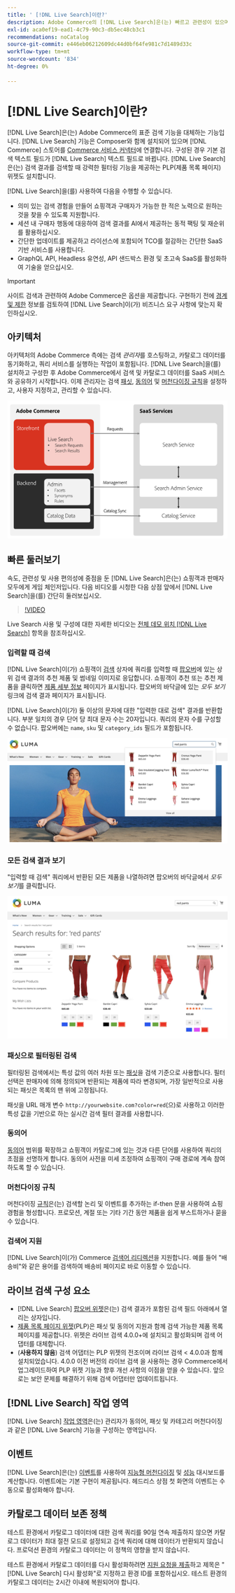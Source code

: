 ```yaml
---
title: ' [!DNL Live Search]이란?'
description: Adobe Commerce의 [!DNL Live Search]은(는) 빠르고 관련성이 있으며 직관적인 검색 환경을 제공합니다.
exl-id: aca0ef19-ead1-4c79-90c3-db5ec48cb3c1
recommendations: noCatalog
source-git-commit: e446eb06212609dc44d0bf64fe981c7d1489d33c
workflow-type: tm+mt
source-wordcount: '834'
ht-degree: 0%

---
```


# [!DNL Live Search]이란?

[!DNL Live Search]은(는) Adobe Commerce의 표준 검색 기능을 대체하는 기능입니다. [!DNL Live Search] 기능은 Composer와 함께 설치되어 있으며 [!DNL Commerce] 스토어를 [Commerce 서비스 커넥터](../landing/saas.md)에 연결합니다. 구성된 경우 기본 검색 텍스트 필드가 [!DNL Live Search] 텍스트 필드로 바뀝니다. [!DNL Live Search]은(는) 검색 결과를 검색할 때 강력한 필터링 기능을 제공하는 PLP(제품 목록 페이지) 위젯도 설치합니다.

[!DNL Live Search]을(를) 사용하여 다음을 수행할 수 있습니다.

- 의미 있는 검색 경험을 만들어 쇼핑객과 구매자가 가능한 한 적은 노력으로 원하는 것을 찾을 수 있도록 지원합니다.
- 세션 내 구매자 행동에 대응하여 검색 결과를 AI에서 제공하는 동적 팩팅 및 재순위를 활용하십시오.
- 간단한 업데이트를 제공하고 라이선스에 포함되어 TCO를 절감하는 간단한 SaaS 기반 서비스를 사용합니다.
- GraphQL API, Headless 유연성, API 샌드박스 환경 및 초고속 SaaS를 활성화하여 기술을 얻으십시오.

>[!IMPORTANT]
>
>사이트 검색과 관련하여 Adobe Commerce은 옵션을 제공합니다. 구현하기 전에 [경계 및 제한](boundaries-limits.md) 정보를 검토하여 [!DNL Live Search]이(가) 비즈니스 요구 사항에 맞는지 확인하십시오.

## 아키텍처

아키텍처의 Adobe Commerce 측에는 검색 *관리자*&#x200B;를 호스팅하고, 카탈로그 데이터를 동기화하고, 쿼리 서비스를 실행하는 작업이 포함됩니다. [!DNL Live Search]을(를) 설치하고 구성한 후 Adobe Commerce에서 검색 및 카탈로그 데이터를 SaaS 서비스와 공유하기 시작합니다. 이제 관리자는 검색 [패싯](facets.md), [동의어](synonyms.md) 및 [머천다이징 규칙](category-merch.md)을 설정하고, 사용자 지정하고, 관리할 수 있습니다.

![실시간 검색 데이터 흐름](assets/ls-cs-data-flow.png)

## 빠른 둘러보기

속도, 관련성 및 사용 편의성에 중점을 둔 [!DNL Live Search]은(는) 쇼핑객과 판매자 모두에게 게임 체인저입니다. 다음 비디오를 시청한 다음 상점 앞에서 [!DNL Live Search]을(를) 간단히 둘러보십시오.

>[!VIDEO](https://video.tv.adobe.com/v/3418797?learn=on)

Live Search 사용 및 구성에 대한 자세한 비디오는 [전체 데모 위치 [!DNL Live Search]](https://experienceleague.adobe.com/en/docs/commerce-learn/tutorials/getting-started/capabilities/live-search-full-demonstration) 항목을 참조하십시오.

### 입력할 때 검색

[!DNL Live Search]이(가) 쇼핑객이 [검색](https://experienceleague.adobe.com/en/docs/commerce-admin/catalog/catalog/search/search) 상자에 쿼리를 입력할 때 [팝오버](storefront-popover.md)에 있는 상위 검색 결과의 추천 제품 및 썸네일 이미지로 응답합니다. 쇼핑객이 추천 또는 추천 제품을 클릭하면 [제품 세부 정보](https://experienceleague.adobe.com/en/docs/commerce-admin/start/storefront/storefront) 페이지가 표시됩니다. 팝오버의 바닥글에 있는 _모두 보기_ 링크에 검색 결과 페이지가 표시됩니다.

[!DNL Live Search]이(가) 둘 이상의 문자에 대한 &quot;입력한 대로 검색&quot; 결과를 반환합니다. 부분 일치의 경우 단어 당 최대 문자 수는 20자입니다. 쿼리의 문자 수를 구성할 수 없습니다. 팝오버에는 `name`, `sku` 및 `category_ids` 필드가 포함됩니다.

![Example storefront - 입력한 대로 검색](assets/storefront-search-as-you-type.png)

### 모든 검색 결과 보기

&quot;입력할 때 검색&quot; 쿼리에서 반환된 모든 제품을 나열하려면 팝오버의 바닥글에서 _모두 보기_&#x200B;를 클릭합니다.

![Example storefront - 가격 패싯](assets/storefront-view-all-search-results.png)

### 패싯으로 필터링된 검색

필터링된 검색에서는 특성 값의 여러 차원 또는 [패싯](facets.md)을 검색 기준으로 사용합니다. 필터 선택은 판매자에 의해 정의되며 반환되는 제품에 따라 변경되며, 가장 일반적으로 사용되는 패싯은 목록의 맨 위에 고정됩니다.

패싯을 URL 매개 변수 `http://yourwebsite.com?color=red`(으)로 사용하고 이러한 특성 값을 기반으로 하는 실시간 검색 필터 결과를 사용합니다.

### 동의어

[동의어](synonyms.md) 범위를 확장하고 쇼핑객이 카탈로그에 있는 것과 다른 단어를 사용하여 쿼리의 초점을 선명하게 합니다. 동의어 사전을 미세 조정하여 쇼핑객이 구매 경로에 계속 참여하도록 할 수 있습니다.

### 머천다이징 규칙

머천다이징 [규칙](rules.md)은(는) 검색할 논리 및 이벤트를 추가하는 if-then 문을 사용하여 쇼핑 경험을 형성합니다. 프로모션, 계절 또는 기타 기간 동안 제품을 쉽게 부스트하거나 묻을 수 있습니다.

### 검색어 지원

[!DNL Live Search]이(가) Commerce [검색어 리디렉션](https://experienceleague.adobe.com/en/docs/commerce-admin/catalog/catalog/search/search-terms)을 지원합니다. 예를 들어 &quot;배송비&quot;와 같은 용어를 검색하여 배송비 페이지로 바로 이동할 수 있습니다.

## 라이브 검색 구성 요소

- [!DNL Live Search] [팝오버 위젯](storefront-popover.md)은(는) 검색 결과가 포함된 검색 필드 아래에서 열리는 상자입니다.
- [제품 목록 페이지 위젯](plp-styling.md)(PLP)은 패싯 및 동의어 지원과 함께 검색 가능한 제품 목록 페이지를 제공합니다. 위젯은 라이브 검색 4.0.0+에 설치되고 활성화되며 검색 어댑터를 대체합니다.
- (**사용하지 않음**) 검색 어댑터는 PLP 위젯의 전조이며 라이브 검색 &lt; 4.0.0과 함께 설치되었습니다. 4.0.0 이전 버전의 라이브 검색 을 사용하는 경우 Commerce에서 업그레이드하여 PLP 위젯 기능과 향후 개선 사항의 이점을 얻을 수 있습니다. 앞으로는 보안 문제를 해결하기 위해 검색 어댑터만 업데이트됩니다.

## [!DNL Live Search] 작업 영역

[!DNL Live Search] [작업 영역](workspace.md)은(는) 관리자가 동의어, 패싯 및 카테고리 머천다이징과 같은 [!DNL Live Search] 기능을 구성하는 영역입니다.

## 이벤트

[!DNL Live Search]은(는) [이벤트](events.md)를 사용하여 [지능형 머천다이징](category-merch.md) 및 [성능](performance.md) 대시보드를 계산합니다. 이벤트에는 기본 구현이 제공됩니다. 헤드리스 상점 첫 화면의 이벤트는 수동으로 활성화해야 합니다.

## 카탈로그 데이터 보존 정책

테스트 환경에서 카탈로그 데이터에 대한 검색 쿼리를 90일 연속 제출하지 않으면 카탈로그 데이터가 최대 절전 모드로 설정되고 검색 쿼리에 대해 데이터가 반환되지 않습니다. 프로덕션 환경의 카탈로그 데이터는 이 정책의 영향을 받지 않습니다.

테스트 환경에서 카탈로그 데이터를 다시 활성화하려면 [지원 요청을 제출](https://experienceleague.adobe.com/en/docs/commerce-knowledge-base/kb/help-center-guide/magento-help-center-user-guide#experience-league-start-page)하고 제목은 &quot;[!DNL Live Search] 다시 활성화&quot;로 지정하고 환경 ID를 포함하십시오. 테스트 환경의 카탈로그 데이터는 2시간 이내에 복원되어야 합니다.
